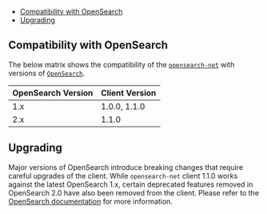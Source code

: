 - [Compatibility with OpenSearch](#compatibility-with-opensearch)
- [Upgrading](#upgrading)

## Compatibility with OpenSearch

The below matrix shows the compatibility of the [`opensearch-net`](https://www.nuget.org/profiles/opensearchproject) with versions of [`OpenSearch`](https://opensearch.org/downloads.html#opensearch).

| OpenSearch Version | Client Version |
|--------------------|----------------|
| 1.x                | 1.0.0, 1.1.0   |
| 2.x                | 1.1.0          |

## Upgrading

Major versions of OpenSearch introduce breaking changes that require careful upgrades of the client. While `opensearch-net` client 1.1.0 works against the latest OpenSearch 1.x, certain deprecated features removed in OpenSearch 2.0 have also been removed from the client. Please refer to the [OpenSearch documentation](https://opensearch.org/docs/latest/clients/index/) for more information.
